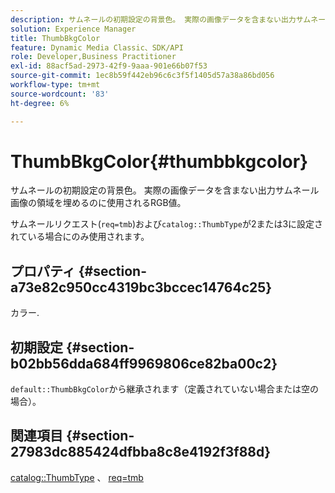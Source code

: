 ```yaml
---
description: サムネールの初期設定の背景色。 実際の画像データを含まない出力サムネール画像の領域を埋めるのに使用されるRGB値。
solution: Experience Manager
title: ThumbBkgColor
feature: Dynamic Media Classic、SDK/API
role: Developer,Business Practitioner
exl-id: 88acf5ad-2973-42f9-9aaa-901e66b07f53
source-git-commit: 1ec8b59f442eb96c6c3f5f1405d57a38a86bd056
workflow-type: tm+mt
source-wordcount: '83'
ht-degree: 6%

---
```


# ThumbBkgColor{#thumbbkgcolor}

サムネールの初期設定の背景色。 実際の画像データを含まない出力サムネール画像の領域を埋めるのに使用されるRGB値。

サムネールリクエスト(`req=tmb`)および`catalog::ThumbType`が2または3に設定されている場合にのみ使用されます。

## プロパティ {#section-a73e82c950cc4319bc3bccec14764c25}

カラー.

## 初期設定 {#section-b02bb56dda684ff9969806ce82ba00c2}

`default::ThumbBkgColor`から継承されます（定義されていない場合または空の場合）。

## 関連項目 {#section-27983dc885424dfbba8c8e4192f3f88d}

[catalog::ThumbType](../../../../../is-api/image-catalog/image-serving-api-ref/c-image-catalog-reference/c-image-svg-data-reference/c-image-data-reference/r-thumbtype-cat.md#reference-41149ddffc8749cba2f8d9c8e2611e03) 、 [req=tmb](../../../../../is-api/http-ref/image-serving-api-ref/c-http-protocol-reference/c-command-reference/r-req/r-req.md#reference-907cdb4a97034db7ad94695f25552e76)
